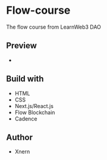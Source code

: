 # Flow-course
The flow course from LearnWeb3 DAO

  
  ## Preview

  - 

  ## Build with

  - HTML
  - CSS
  - Next.js/React.js
  - Flow Blockchain
  - Cadence
 
  ## Author

  - Xnern
